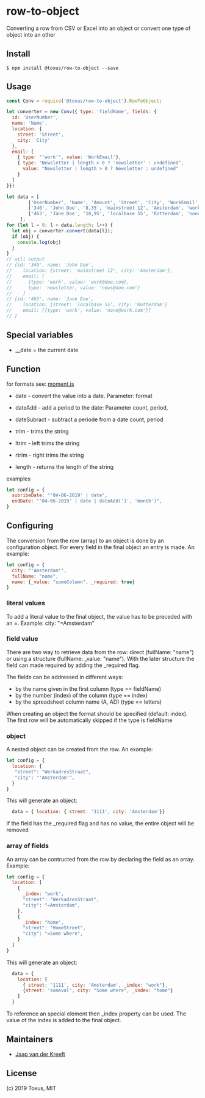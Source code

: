 # row-to-object

Converting a row from CSV or Excel into an object or convert one type of object into an other

## Install

```
$ npm install @toxus/row-to-object --save
```

## Usage

```js
const Conv = require('@toxus/row-to-object').RowToObject;

let converter = new Conv({ type: 'fieldName', fields: {
  id: 'UserNumber',
  name: 'Name',
  location: {
    street: 'Street',
    city: 'City'
  },
  email: [
    { type: "'work'", value: 'WorkEmail'},
    { type: "Newsletter | length > 0 ? 'newsletter' : undefined", 
      value: "Newsletter | length > 0 ? Newsletter : undefined"
    }
  ]
}})

let data = [ 
        ['UserNumber', 'Name', 'Amount', 'Street', 'City', 'WorkEmail', 'Newsletter'], 
        ['340', 'John Doe', '8,35', 'mainstreet 12', 'Amsterdam', 'work@doe.com', 'news@doe.com'], 
        ['463', 'Jane Doe', '10,95', 'localbase 55', 'Rotterdam', 'none@work.com', '']
     ];
for (let l = 0; l < data.length; l++) {
  let obj = converter.convert(data[l]);
  if (obj) {
    console.log(obj)
  }
}
// will output
// {id: '340', name: 'John Doe', 
//    location: {street: 'mainstreet 12', city: 'Amsterdam'}, 
//    email: [
//      {type: 'work', value: 'work@doe.com}, 
//      type: 'newsletter, value: 'news@doe.com'}
//    ]
// {id: '463', name: 'Jane Doe', 
//    location: {street: 'localbase 55', city: 'Rotterdam'}
//    email: [{type: 'work', value: 'none@work.com'}]
// }


````
## Special variables
* __date = the current date

## Function
for formats see: [moment.js](https://momentjs.com/)
* date - convert the value into a date. Parameter: format
* dateAdd - add a period to the date: Parameter count, period, 
* dateSubract - subtract a periode from a date count, period


* trim - trims the string
* ltrim - left trims the string
* rtrim - right trims the string
* length - returns the length of the string

examples
```js
let config = {
  subribeDate: "'04-06-2019' | date",
  endDate: "'04-06-2019' | date | dateAdd('1', 'month')",
}
````


## Configuring
The conversion from the row (array) to an object is done by an configuration object. For every
field in the final object an entry is made. An example:

```js
let config = {
  city: "'Amsterdam'",
  fullName: "name",
  name: {_value: "someColumn", _required: true}
}
````

### literal values
To add a literal value to the final object, the value has to be preceded with an =. 
Example: city: "=Amsterdam" 

### field value
There are two way to retrieve data from the row: direct (fullName: "name") or using a structure 
(fullName: _value: "name"). With the later structure the field can made required by adding the 
_required flag.

The fields can be addressed in different ways:
- by the name given in the first column (type == fieldName)
- by the number (index) of the column (type == index)
- by the spreadsheet column name (A, AD) (type == letters)

When creating an object the format should be specified (default: index). The first row will be automatically skipped 
if the type is fieldName

### object
A nested object can be created from the row. An example:
```js
let config = {
  location: {
   "street": "WerkadresStraat",
   "city": "'Amsterdam'",
  }
}
````
This will generate an object:
```js
  data = { location: { street: '1111', city: 'Amsterdam'}}  
````  
If the field has the _required flag and has no value, the entire object will be removed
 

### array of fields
An array can be contructed from the row by declaring the field as an array. Example:
```js
let config = {
  location: [
    {
      _index: "work",
      "street": "WerkadresStraat",
      "city": "=Amsterdam",
    },
    {
      _index: "home",
      "street": "HomeStreet",
      "city": "=Some where",
    }
  ]
}
````
This will generate an object:
```js
  data = { 
    location: [
      { street: '1111', city: 'Amsterdam', _index: "work"}, 
      {street: 'someval', city: "Some where", _index: "home"}
    ] 
  }  
````  
To reference an special element then _index property can be used. The value of the index is added to
the final object.




 
 
## Maintainers

- [Jaap van der Kreeft](https://github.com/toxus)


## License

(c) 2019 Toxus, MIT
